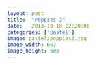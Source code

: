 ```yaml
---
layout: post
title:  "Poppies 3"
date:   2013-10-18 22:20:00
categories: ['pastel']
image: pastel/poppies3.jpg
image_width: 667
image_height: 500
---
```


